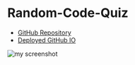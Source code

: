 # Random-Code-Quiz
* [GitHub Repository](https://github.com/NickFS/Random-Code-Quiz)
* [Deployed GitHub IO](https://nickfs.github.io/Random-Code-Quiz/)

![my screenshot]()